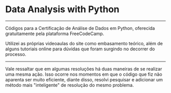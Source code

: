 # Data Analysis with Python
---

Códigos para a Certificação de Análise de Dados em Python, oferecida gratuitamente pela plataforma FreeCodeCamp. 

Utilizei as próprias videoaulas do site como embasamento teórico, além de alguns tutoriais online para dúvidas que foram surgindo no decorrer do processo.

---

Vale ressaltar que em algumas resoluções há duas maneiras de se realizar uma mesma ação. Isso ocorre nos momentos em que o código que fiz não aparenta ser muito eficiente, diante disso, resolvi pesquisar e adicionar um método mais "inteligente" de resolução do mesmo problema.
